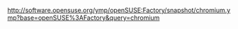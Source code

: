 http://software.opensuse.org/ymp/openSUSE:Factory/snapshot/chromium.ymp?base=openSUSE%3AFactory&query=chromium
